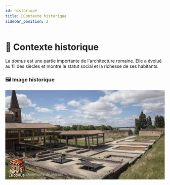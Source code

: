 ```yaml
---
id: historique
title: 📜Contexte historique
sidebar_position: 2
---
```


# 📜 Contexte historique

La *domus* est une partie importante de l'architecture romaine. Elle a évolué au fil des siècles et montre le statut social et la richesse de ses habitants.

### 🖼️ Image historique
![Dommaine de plassac.png](image%2FDommaine%20de%20plassac.png)
